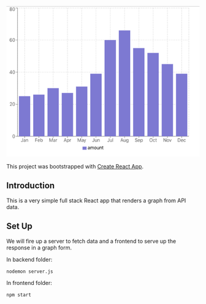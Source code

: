 <img src="/barChart.png" title="Bar Chart" alt="Bar Chart">

This project was bootstrapped with [Create React App](https://github.com/facebook/create-react-app).

## Introduction

This is a very simple full stack React app that renders a graph from API data. 

## Set Up

We will fire up a server to fetch data and a frontend to serve up the response in a graph form.

In backend folder:

```shell
nodemon server.js
```

In frontend folder:

```shell
npm start
```
